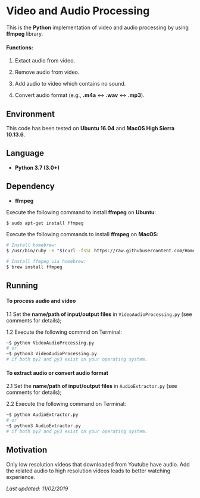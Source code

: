 # Video and Audio Processing

This is the **Python** implementation of video and audio processing by using **ffmpeg** library.

#### Functions:

1. Extact audio from video.

2. Remove audio from video.

3. Add audio to video which contains no sound.

4. Convert audio format (e.g., **.m4a** <-> **.wav** <-> **.mp3**).

## Environment

This code has been tested on **Ubuntu 16.04** and **MacOS High Sierra 10.13.6**.

## Language

* __Python 3.7 (3.0+)__

## Dependency

* __ffmpeg__

Execute the following command to install **ffmpeg** on **Ubuntu**:
```bash
$ sudo apt-get install ffmpeg
```

Execute the following commands to install **ffmpeg** on **MacOS**:
```bash
# Install homebrew:
$ /usr/bin/ruby -e "$(curl -fsSL https://raw.githubusercontent.com/Homebrew/install/master/install)"
```

```bash
# Install ffmpeg via homebrew:
$ brew install ffmpeg
```

## Running

#### To process audio and video
1.1 Set the **name/path of input/output files** in ```VideoAudioProcessing.py``` (see comments for details);

1.2 Execute the following commnd on Terminal:
```bash
~$ python VideoAudioProcessing.py
# or
~$ python3 VideoAudioProcessing.py
# if both py2 and py3 exist on your operating system.
```

#### To extract audio or convert audio format
2.1 Set the **name/path of input/output files** in ```AudioExtractor.py``` (see comments for details);

2.2 Execute the following command on Terminal:
```bash
~$ python AudioExtractor.py
# or
~$ python3 AudioExtractor.py
# if both py2 and py3 exist on your operating system.
```

## Motivation

Only low resolution videos that downloaded from Youtube have audio. Add the related audio to high resolution videos leads to better watching experience.

<i>Last updated: 11/02/2019</i>
